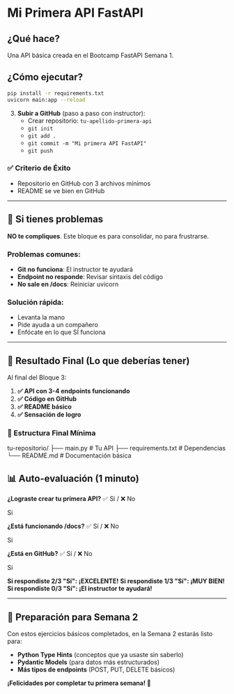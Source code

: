 # Mi Primera API FastAPI

## ¿Qué hace?

Una API básica creada en el Bootcamp FastAPI Semana 1.

## ¿Cómo ejecutar?

```bash
pip install -r requirements.txt
uvicorn main:app --reload
```

3. **Subir a GitHub** (paso a paso con instructor):
   - Crear repositorio: `tu-apellido-primera-api`
   - `git init`
   - `git add .`
   - `git commit -m "Mi primera API FastAPI"`
   - `git push`

### ✅ Criterio de Éxito
- Repositorio en GitHub con 3 archivos mínimos
- README se ve bien en GitHub

---

## 🚨 Si tienes problemas

**NO te compliques**. Este bloque es para consolidar, no para frustrarse.

### Problemas comunes:
- **Git no funciona**: El instructor te ayudará
- **Endpoint no responde**: Revisar sintaxis del código
- **No sale en /docs**: Reiniciar uvicorn

### Solución rápida:
- Levanta la mano
- Pide ayuda a un compañero
- Enfócate en lo que SÍ funciona

---

## 🎯 Resultado Final (Lo que deberías tener)

Al final del Bloque 3:

1. **✅ API con 3-4 endpoints funcionando**
2. **✅ Código en GitHub**
3. **✅ README básico**
4. **✅ Sensación de logro**

### 📁 Estructura Final Mínima

tu-repositorio/ ├── main.py # Tu API ├── requirements.txt # Dependencias └── README.md # Documentación básica

## 📊 Auto-evaluación (1 minuto)

**¿Lograste crear tu primera API?** ✅ Sí / ❌ No

Si

**¿Está funcionando /docs?** ✅ Sí / ❌ No

Si

**¿Está en GitHub?** ✅ Sí / ❌ No

Si

**Si respondiste 2/3 "Sí": ¡EXCELENTE!**
**Si respondiste 1/3 "Sí": ¡MUY BIEN!**
**Si respondiste 0/3 "Sí": ¡El instructor te ayudará!**

---

## 🚀 Preparación para Semana 2

Con estos ejercicios básicos completados, en la Semana 2 estarás listo para:

- **Python Type Hints** (conceptos que ya usaste sin saberlo)
- **Pydantic Models** (para datos más estructurados)
- **Más tipos de endpoints** (POST, PUT, DELETE básicos)

**¡Felicidades por completar tu primera semana! 🎉**
